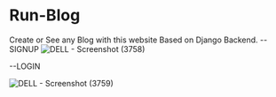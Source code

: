 # Run-Blog
Create or See any Blog with this website Based on Django Backend.
--SIGNUP
![DELL - Screenshot (3758)](https://user-images.githubusercontent.com/47920126/112746998-3760ea80-8fd0-11eb-843b-835ee458613c.png)

--LOGIN


![DELL - Screenshot (3759)](https://user-images.githubusercontent.com/47920126/112747037-7abb5900-8fd0-11eb-8438-790c44de8203.png)


